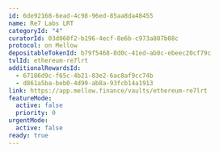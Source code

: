 ```yaml
---
id: 6de92168-6ead-4c98-96ed-85aa8da48455
name: Re7 Labs LRT
categoryId: "4"
curatorId: 03d060f2-b196-4ecf-8e6b-c973a807b08c
protocol: on Mellow
depositableTokenId: b79f5468-8d0c-41ed-ab0c-ebeec20cf79c
tvlId: ethereum-re7lrt
additionalRewardsId:
  - 67186d9c-f65c-4b21-83e2-6ac8af9cc74b
  - d861a5ba-beb0-4d99-ab8a-93fcb14a1913
link: https://app.mellow.finance/vaults/ethereum-re7lrt
featureMode:
  active: false
  priority: 0
urgentMode:
  active: false
ready: true
---
```

